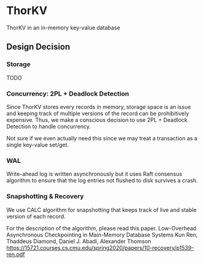 # ThorKV

ThorKV in an in-memory key-value database

## Design Decision

### Storage

TODO

### Concurrency: 2PL + Deadlock Detection

Since ThorKV stores every records in memory, storage space is an issue and 
keeping track of multiple versions of the record can be prohibitively 
expensive. Thus, we make a conscious decision to use 2PL + Deadlock Detection
to handle concurrency.

Not sure if we even actually need this since we may treat a transaction as a 
single key-value set/get.

### WAL

Write-ahead log is written asynchronously but it uses Raft consensus algorithm
to ensure that the log entries not flushed to disk survives a crash.

### Snapshotting & Recovery

We use CALC algorithm for snapshotting that keeps track of live and stable 
version of each record.

For the description of the algorithm, please read this paper.
Low-Overhead Asynchronous Checkpointing in Main-Memory Database Systems
Kun Ren, Thaddeus Diamond, Daniel J. Abadi, Alexander Thomson
https://15721.courses.cs.cmu.edu/spring2020/papers/10-recovery/p1539-ren.pdf
